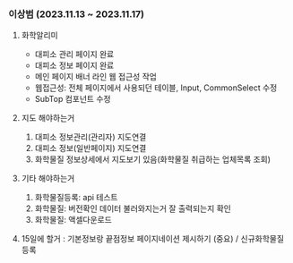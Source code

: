 
### 이상범 (2023.11.13 ~ 2023.11.17)

1. 화학알리미
	- 대피소 관리 페이지 완료
	- 대피소 정보 페이지 완료
	- 메인 페이지 배너 라인 웹 접근성 작업
	- 웹접근성: 전체 페이지에서 사용되던 테이블, Input, CommonSelect 수정 
	- SubTop 컴포넌트 수정


2. 지도 해야하는거 
	1. 대피소 정보관리(관리자) 지도연결
	2. 대피소 정보(일반페이지) 지도연결
	3. 화학물질 정보상세에서 지도보기 있음(화학물질 취급하는 업체목록 조회)

3. 기타 해야하는거
	1. 화학물질등록: api 테스트
	3. 화학물질: 버전확인 데이터 불러와지는거 잘 출력되는지 확인
	4. 화학물질: 액셀다운로드

4. 15일에 할거 : 기본정보랑 끝점정보 페이지네이션 제시하기 (중요) / 신규화학물질등록